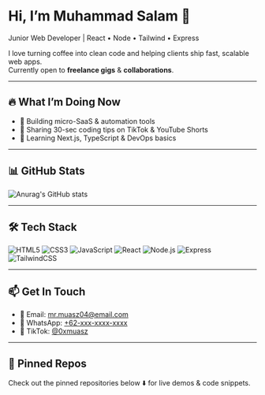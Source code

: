 # Hi, I’m Muhammad Salam 👋  
Junior Web Developer | React • Node • Tailwind • Express

I love turning coffee into clean code and helping clients ship fast, scalable web apps.  
Currently open to **freelance gigs** & **collaborations**.

---

## 🔥 What I’m Doing Now
- 🚀 Building micro-SaaS & automation tools  
- 📝 Sharing 30-sec coding tips on TikTok & YouTube Shorts  
- 🎯 Learning Next.js, TypeScript & DevOps basics  

---

## 📊 GitHub Stats
![Anurag's GitHub stats](https://github-readme-stats.vercel.app/api?username=muasz&show_icons=true&theme=radical)

---

## 🛠️ Tech Stack
![HTML5](https://img.shields.io/badge/-HTML5-E34F26?style=flat&logo=html5&logoColor=white)
![CSS3](https://img.shields.io/badge/-CSS3-1572B6?style=flat&logo=css3&logoColor=white)
![JavaScript](https://img.shields.io/badge/-JavaScript-F7DF1E?style=flat&logo=javascript&logoColor=black)
![React](https://img.shields.io/badge/-React-61DAFB?style=flat&logo=react&logoColor=black)
![Node.js](https://img.shields.io/badge/-Node.js-339933?style=flat&logo=node.js&logoColor=white)
![Express](https://img.shields.io/badge/-Express-000000?style=flat&logo=express&logoColor=white)
![TailwindCSS](https://img.shields.io/badge/-TailwindCSS-06B6D4?style=flat&logo=tailwindcss&logoColor=white)

---

## 📫 Get In Touch
- 📧 Email: [mr.muasz04@email.com](mailto:mr.muasz04@email.com)  
- 💬 WhatsApp: [+62-xxx-xxxx-xxxx](https://wa.me/62xxxxxxxx)  
- 🎥 TikTok: [@0xmuasz](https://tiktok.com/@muasz.io)

---

## 📌 Pinned Repos
Check out the pinned repositories below ⬇️ for live demos & code snippets.
